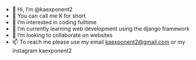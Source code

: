 - 👋 Hi, I’m @kaexponent2
- 👋 You can call me K for short 
- 👀 I’m interested in coding fulltime
- 🌱 I’m currently learning web development using the django framework
- 💞️ I’m looking to collaborate on websites
- 📫 To reach me please use my email kaexponent2@gmail.com or my instagram kaexponent2

<!---
I look forward to make my draem come true by making websites
--->
